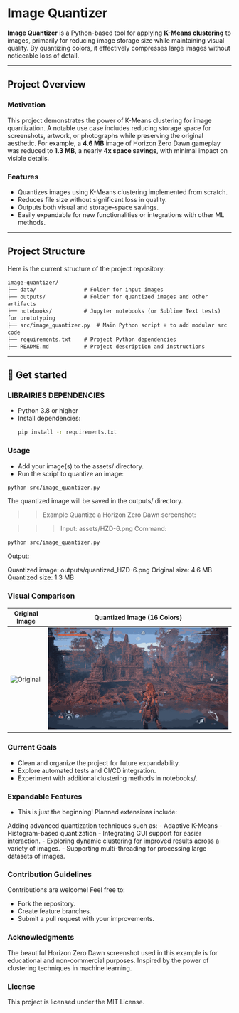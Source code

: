 # Image Quantizer

**Image Quantizer** is a Python-based tool for applying **K-Means clustering** to images, primarily for reducing image storage size while maintaining visual quality. By quantizing colors, it effectively compresses large images without noticeable loss of detail.

---

## Project Overview

### Motivation
This project demonstrates the power of K-Means clustering for image quantization. A notable use case includes reducing storage space for screenshots, artwork, or photographs while preserving the original aesthetic. For example, a **4.6 MB** image of Horizon Zero Dawn gameplay was reduced to **1.3 MB**, a nearly **4x space savings**, with minimal impact on visible details.

### Features
- Quantizes images using K-Means clustering implemented from scratch.
- Reduces file size without significant loss in quality.
- Outputs both visual and storage-space savings.
- Easily expandable for new functionalities or integrations with other ML methods.

---

## Project Structure

Here is the current structure of the project repository:

```plaintext
image-quantizer/
├── data/               # Folder for input images
├── outputs/            # Folder for quantized images and other artifacts
├── notebooks/          # Jupyter notebooks (or Sublime Text tests) for prototyping
├── src/image_quantizer.py  # Main Python script + to add modular src code
├── requirements.txt    # Project Python dependencies
├── README.md           # Project description and instructions
```



---

## 📝 Get started

### LIBRAIRIES DEPENDENCIES
- Python 3.8 or higher
- Install dependencies:
  ```bash
  pip install -r requirements.txt
  ```

### Usage
  - Add your image(s) to the assets/ directory.
  - Run the script to quantize an image:
  ```bash
  python src/image_quantizer.py
  ```


  The quantized image will be saved in the outputs/ directory.
  
  >> Example
  Quantize a Horizon Zero Dawn screenshot:

  >>> Input: assets/HZD-6.png
  Command:

  ```bash
  python src/image_quantizer.py
  ```
    
  Output:
  
  Quantized image: outputs/quantized_HZD-6.png
  Original size: 4.6 MB
  Quantized size: 1.3 MB


### Visual Comparison

| Original Image                  | Quantized Image (16 Colors)       |
|---------------------------------|-----------------------------------|
| ![Original](assets/HZD-6.png) | ![Quantized](outputs/quantized_HZD-6.png) |



### Current Goals

  - Clean and organize the project for future expandability.
  - Explore automated tests and CI/CD integration.
  - Experiment with additional clustering methods in notebooks/.
  
### Expandable Features
  
  - This is just the beginning! Planned extensions include:

  Adding advanced quantization techniques such as:
    - Adaptive K-Means
    - Histogram-based quantization
    - Integrating GUI support for easier interaction.
    - Exploring dynamic clustering for improved results across a variety of images.
    - Supporting multi-threading for processing large datasets of images.

### Contribution Guidelines

  Contributions are welcome! Feel free to:
  
  - Fork the repository.
  - Create feature branches.
  - Submit a pull request with your improvements.


### Acknowledgments

  The beautiful Horizon Zero Dawn screenshot used in this example is for educational and non-commercial purposes.
  Inspired by the power of clustering techniques in machine learning.
    
### License
This project is licensed under the MIT License.

